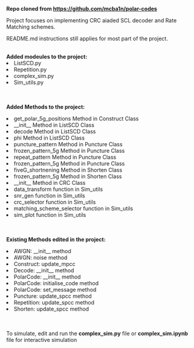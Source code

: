 <strong>Repo cloned from https://github.com/mcba1n/polar-codes</strong>

Project focuses on implementing CRC aiaded SCL decoder and Rate Matching schemes.

README.md instructions still applies for most part of the project.

<br>
<strong>Added modeules to the project:</strong>

<li>ListSCD.py</li>
<li>Repetition.py</li>
<li>complex_sim.py</li>
<li>Sim_utils.py</li>

<br><br>
<strong>Added Methods to the project:</strong>

<li>get_polar_5g_positions Method in Construct Class</li>
<li>__init__ Method in ListSCD Class</li>
<li>decode Method in ListSCD Class</li>
<li>phi Method in ListSCD Class</li>
<li>puncture_pattern Method in Puncture Class</li>
<li>frozen_pattern_5g Method in Puncture Class</li>
<li>repeat_pattern Method in Puncture Class</li>
<li>frozen_pattern_5g Method in Puncture Class</li>
<li>fiveG_shortnening Method in Shorten Class</li>
<li>frozen_pattern_5g Method in Shorten Class</li>
<li>__init__ Method in CRC Class</li>
<li>data_transform function in Sim_utils</li>
<li>snr_gen function in Sim_utils</li>
<li>crc_selector function in Sim_utils</li>
<li>matching_scheme_selector function in Sim_utils</li>
<li>sim_plot function in Sim_utils</li>

<br><br>
<strong>Existing Methods edited in the project:</strong>

<li>AWGN: __init__ method</li>
<li>AWGN: noise method</li>
<li>Construct: update_mpcc</li>
<li>Decode: __init__ method</li>
<li>PolarCode: __init__ method</li>
<li>PolarCode: initialise_code method</li>
<li>PolarCode: set_message method</li>
<li>Puncture: update_spcc method</li>
<li>Repetition: update_spcc method</li>
<li>Shorten: update_spcc method</li>

<br><br>
To simulate, edit and run the <strong>complex_sim.py</strong> file or <strong>complex_sim.ipynb</strong> file for interactive simulation